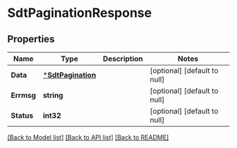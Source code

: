 # SdtPaginationResponse

## Properties
Name | Type | Description | Notes
------------ | ------------- | ------------- | -------------
**Data** | [***SdtPagination**](SDTPagination.md) |  | [optional] [default to null]
**Errmsg** | **string** |  | [optional] [default to null]
**Status** | **int32** |  | [optional] [default to null]

[[Back to Model list]](../README.md#documentation-for-models) [[Back to API list]](../README.md#documentation-for-api-endpoints) [[Back to README]](../README.md)


